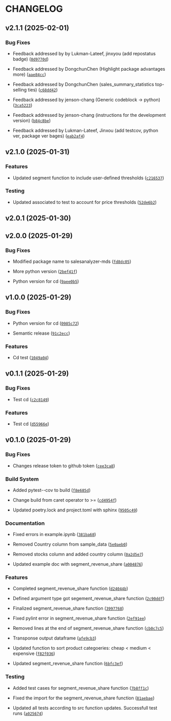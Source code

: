 # CHANGELOG


## v2.1.1 (2025-02-01)

### Bug Fixes

- Feedback addressed by by Lukman-Lateef, jinxyou (add repostatus badge)
  ([`0d9770d`](https://github.com/UBC-MDS/salesanalyzer/commit/0d9770d4892a6ed34f59df9bc48633d1a6db7eef))

- Feedback addressed by DongchunChen (Highlight package advantages more)
  ([`aae84cc`](https://github.com/UBC-MDS/salesanalyzer/commit/aae84ccafe5428558adf53930bff4653df9a1f29))

- Feedback addressed by DongchunChen (sales_summary_statistics top-selling ties)
  ([`c68dd42`](https://github.com/UBC-MDS/salesanalyzer/commit/c68dd42a8b6a4d98181ef21a4f532a8e96e43e63))

- Feedback addressed by jenson-chang (Generic codeblock -> python)
  ([`3ca5223`](https://github.com/UBC-MDS/salesanalyzer/commit/3ca52239095bb902ff09584070f01d545e8fdd1c))

- Feedback addressed by jenson-chang (instructions for the development version)
  ([`b84c8be`](https://github.com/UBC-MDS/salesanalyzer/commit/b84c8be39ebe155104b4742d57127847d3013465))

- Feedback addressed by Lukman-Lateef, Jinxou (add testcov, python ver, package ver bages)
  ([`eab2af4`](https://github.com/UBC-MDS/salesanalyzer/commit/eab2af4af05bed343e6acd3e6ad72e9fdd192dbb))


## v2.1.0 (2025-01-31)

### Features

- Updated segment function to include user-defined thresholds
  ([`c216537`](https://github.com/UBC-MDS/salesanalyzer/commit/c216537942ad3c7dbdc3d5574c38eb91c4ce01e1))

### Testing

- Updated associated to test to account for price thresholds
  ([`52de6b2`](https://github.com/UBC-MDS/salesanalyzer/commit/52de6b206004b1a308684bf39301341dedb75d30))


## v2.0.1 (2025-01-30)


## v2.0.0 (2025-01-29)

### Bug Fixes

- Modified package name to salesanalyzer-mds
  ([`fd8dc05`](https://github.com/UBC-MDS/salesanalyzer/commit/fd8dc059577895dcd801d8f180a5a40a549fe983))

- More python version
  ([`2bef41f`](https://github.com/UBC-MDS/salesanalyzer/commit/2bef41f149552bef325b544a5fa5544d3c6d743e))

- Python version for cd
  ([`9aee0b5`](https://github.com/UBC-MDS/salesanalyzer/commit/9aee0b59f7b08c2b1a933f5f3572eb283e5f63ce))


## v1.0.0 (2025-01-29)

### Bug Fixes

- Python version for cd
  ([`0985c72`](https://github.com/UBC-MDS/salesanalyzer/commit/0985c72ff52dca9bd83116a3a17bd1cfed421b34))

- Semantic release
  ([`91c2ecc`](https://github.com/UBC-MDS/salesanalyzer/commit/91c2eccfec1a1024d2fd410db1649a3131e41419))

### Features

- Cd test
  ([`1049a04`](https://github.com/UBC-MDS/salesanalyzer/commit/1049a0433b5c121565040efc88310c190034d53f))


## v0.1.1 (2025-01-29)

### Bug Fixes

- Test cd
  ([`c2c8149`](https://github.com/UBC-MDS/salesanalyzer/commit/c2c814907ccee9706c757feb3ad3b7350a890e37))

### Features

- Test cd
  ([`d55966e`](https://github.com/UBC-MDS/salesanalyzer/commit/d55966ea6a4dcc2e867df932a2dea202da823fa7))


## v0.1.0 (2025-01-29)

### Bug Fixes

- Changes release token to github token
  ([`cee3ca8`](https://github.com/UBC-MDS/salesanalyzer/commit/cee3ca8789f743f703e172748b1f18185cd7dd97))

### Build System

- Added pytest--cov to build
  ([`f8e685d`](https://github.com/UBC-MDS/salesanalyzer/commit/f8e685dd581ae1b9178e5b573f29d879b752be58))

- Change build from caret operator to >=
  ([`cd4954f`](https://github.com/UBC-MDS/salesanalyzer/commit/cd4954f815a0e1bbd886e564572f968020296eac))

- Updated poetry.lock and project.toml with sphinx
  ([`9505c49`](https://github.com/UBC-MDS/salesanalyzer/commit/9505c49ffe617c75c6fc666de06fcbd7289b9732))

### Documentation

- Fixed errors in example.ipynb
  ([`381ba68`](https://github.com/UBC-MDS/salesanalyzer/commit/381ba68d0d3a2cab23ae309bc6a6b8dbd6e20957))

- Removed Country column from sample_data
  ([`5e0aeb0`](https://github.com/UBC-MDS/salesanalyzer/commit/5e0aeb0aec17da1cbbfc86780a5771266f5a02ff))

- Removed stocks column and added country column
  ([`0a2d5e7`](https://github.com/UBC-MDS/salesanalyzer/commit/0a2d5e793dda2542abd107d7667f80ecc4589a6c))

- Updated example doc with segment_revenue_share
  ([`a004876`](https://github.com/UBC-MDS/salesanalyzer/commit/a0048765fcb287e049c4507037ecc6976f1de2af))

### Features

- Completed segment_revenue_share function
  ([`d24044b`](https://github.com/UBC-MDS/salesanalyzer/commit/d24044b9bbc48caf2fcfc0834ade07c8b3dd3f77))

- Defined argument type got segement_revenue_share function
  ([`2c90ddf`](https://github.com/UBC-MDS/salesanalyzer/commit/2c90ddfb6a0fa6bfbf8ee06fa3b55e32677e4718))

- Finalized segment_revenue_share function
  ([`3997768`](https://github.com/UBC-MDS/salesanalyzer/commit/399776895e1b53b8f4662a42d467e43ee2029afb))

- Fixed pylint error in segment_revenue_share function
  ([`2ef91ee`](https://github.com/UBC-MDS/salesanalyzer/commit/2ef91eeb8eb2166274d96b5eec1d5627784087a2))

- Removed lines at the end of segment_revenue_share function
  ([`cb0c7c5`](https://github.com/UBC-MDS/salesanalyzer/commit/cb0c7c5eefa821ad6b5a02b6a73e0ca04e17a517))

- Transponse output dataframe
  ([`afe9cb3`](https://github.com/UBC-MDS/salesanalyzer/commit/afe9cb326b2083503e2e05ccc9e3c8bf53c8d934))

- Updated function to sort product categoeries: cheap < medium < expensive
  ([`f82f036`](https://github.com/UBC-MDS/salesanalyzer/commit/f82f0364ab0e493e848dffba94db40c204d44a2c))

- Updated segment_revenue_share function
  ([`6bfc3ef`](https://github.com/UBC-MDS/salesanalyzer/commit/6bfc3efdd69e5d5dc136235c344456fb6c5d0c53))

### Testing

- Added test cases for segment_revenue_share function
  ([`7b8ff1c`](https://github.com/UBC-MDS/salesanalyzer/commit/7b8ff1c28677b81b62bbe20bb21f3cd24ecbbb40))

- Fixed the import for the segment_revenue_share function
  ([`81aebae`](https://github.com/UBC-MDS/salesanalyzer/commit/81aebaea3dfaa6f88fe90a006385ff9d0e83f8ba))

- Updated all tests according to src function updates. Successfull test runs
  ([`a025674`](https://github.com/UBC-MDS/salesanalyzer/commit/a025674db2306de4a39ca12e545c12ec08db26c5))
